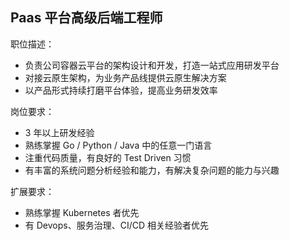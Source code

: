 ## Paas 平台高级后端工程师

职位描述：
- 负责公司容器云平台的架构设计和开发，打造一站式应用研发平台
- 对接云原生架构，为业务产品线提供云原生解决方案
- 以产品形式持续打磨平台体验，提高业务研发效率

岗位要求：
- 3 年以上研发经验
- 熟练掌握 Go / Python / Java 中的任意一门语言
- 注重代码质量，有良好的 Test Driven 习惯
- 有丰富的系统问题分析经验和能力，有解决复杂问题的能力与兴趣

扩展要求：
- 熟练掌握 Kubernetes 者优先
- 有 Devops、服务治理、CI/CD 相关经验者优先
